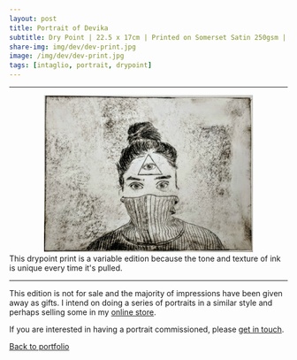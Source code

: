```yaml
---
layout: post
title: Portrait of Devika
subtitle: Dry Point | 22.5 x 17cm | Printed on Somerset Satin 250gsm | 2018 | Variable Edition of 10
share-img: img/dev/dev-print.jpg
image: /img/dev/dev-print.jpg
tags: [intaglio, portrait, drypoint]
---
```

___

<div style="text-align:center"><img src="/img/dev/dev-print.jpg" width="75%" height="auto" frameBorder="0" /></div>
 <div class="caption">This drypoint print is a variable edition because the tone and texture of ink is unique every time it's pulled.</div>

___

This edition is not for sale and the majority of impressions have been given away as gifts. I intend on doing a series of portraits in a similar style and perhaps selling some in my [online store](https://bodhio.bigcartel.com). 

If you are interested in having a portrait commissioned, please [get in touch](/contact).

[Back to portfolio](https://bodh.io)
